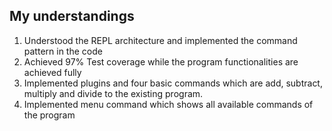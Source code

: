 ## My understandings

1.	Understood the REPL architecture and implemented the command pattern in the code
2.	Achieved 97% Test coverage while the program functionalities are achieved fully
3.	Implemented plugins and four basic commands which are add, subtract, multiply and divide to the existing program.
4.	Implemented menu command which shows all available commands of the program

